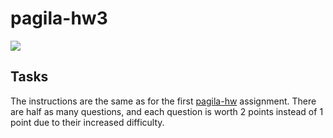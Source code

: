 # pagila-hw3
[![](https://github.com/yurynamgung/pagila-hw3/workflows/tests/badge.svg)](https://github.com/yurynamgung/pagila-hw3/actions?query=workflow%3Atests)

## Tasks

The instructions are the same as for the first [pagila-hw](https://github.com/mikeizbicki/pagila-hw) assignment.
There are half as many questions, and each question is worth 2 points instead of 1 point due to their increased difficulty.
